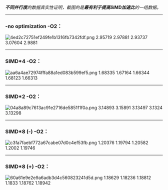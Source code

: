 ***不同并行度****的数据真实性证明，截图的是****最有利于提高SIMD加速比****的一组数据。*

***

### -no optimization -O2：
![4ed2c72751ef249fe1b1316fb7342fdf.png](../../_resources/4ed2c72751ef249fe1b1316fb7342fdf.png)
2.95719 2.97881 2.93737 3.07604 2.9881

***

### SIMD*4 -O2：
![aa6a4ae72974fffa88a1ed083b599ef5.png](../../_resources/aa6a4ae72974fffa88a1ed083b599ef5.png)
1.68335 1.67164 1.66344 1.68123 1.66313

***

### SIMD*2 -O2：
![04a8a89c7613ac91e2716de5851f1f0a.png](../../_resources/04a8a89c7613ac91e2716de5851f1f0a.png)
3.14893 3.15891 3.13497 3.1324 3.13298

***

### SIMD*8 (-) -O2：
![c3fa7faebf772a67cabe07d0c4ef53fb.png](../../_resources/c3fa7faebf772a67cabe07d0c4ef53fb.png)
1.20376 1.19794 1.20582 1.2002 1.19746

***

### SIMD*8 (+) -O2：
![60a61e9e2e9a6adb3d4c560823241d5d.png](../../_resources/60a61e9e2e9a6adb3d4c560823241d5d.png)
1.18629 1.18236 1.18812 1.1833 1.18762 1.18942